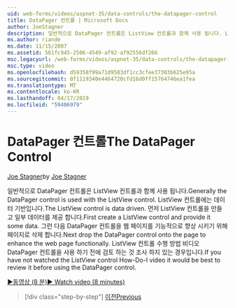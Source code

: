 ```yaml
---
uid: web-forms/videos/aspnet-35/data-controls/the-datapager-control
title: DataPager 컨트롤 | Microsoft Docs
author: JoeStagner
description: 일반적으로 DataPager 컨트롤은 ListView 컨트롤과 함께 사용 됩니다. ListView 컨트롤에는 데이터 기반입니다. 먼저 ListView 컨트롤을 만들고 일부 d를 제공 하는 중...
ms.author: riande
ms.date: 11/15/2007
ms.assetid: 561fc945-2506-4549-af92-af92556df266
msc.legacyurl: /web-forms/videos/aspnet-35/data-controls/the-datapager-control
msc.type: video
ms.openlocfilehash: d59358f99a71d9583df1cc3cfee37303b625e95a
ms.sourcegitcommit: 0f1119340e4464720cfd16d0ff15764746ea1fea
ms.translationtype: MT
ms.contentlocale: ko-KR
ms.lasthandoff: 04/17/2019
ms.locfileid: "59406979"
---
```

# <a name="the-datapager-control"></a><span data-ttu-id="88e30-105">DataPager 컨트롤</span><span class="sxs-lookup"><span data-stu-id="88e30-105">The DataPager Control</span></span>

<span data-ttu-id="88e30-106">[Joe Stagner](https://github.com/JoeStagner)</span><span class="sxs-lookup"><span data-stu-id="88e30-106">by [Joe Stagner](https://github.com/JoeStagner)</span></span>

<span data-ttu-id="88e30-107">일반적으로 DataPager 컨트롤은 ListView 컨트롤과 함께 사용 됩니다.</span><span class="sxs-lookup"><span data-stu-id="88e30-107">Generally the DataPager control is used with the ListView control.</span></span> <span data-ttu-id="88e30-108">ListView 컨트롤에는 데이터 기반입니다.</span><span class="sxs-lookup"><span data-stu-id="88e30-108">The ListView control is data driven.</span></span> <span data-ttu-id="88e30-109">먼저 ListView 컨트롤을 만들고 일부 데이터를 제공 합니다.</span><span class="sxs-lookup"><span data-stu-id="88e30-109">First create a ListView control and provide it some data.</span></span> <span data-ttu-id="88e30-110">그런 다음 DataPager 컨트롤을 웹 페이지를 기능적으로 향상 시키기 위해 페이지로 삭제 합니다.</span><span class="sxs-lookup"><span data-stu-id="88e30-110">Next drop the DataPager control onto the page to enhance the web page functionally.</span></span> <span data-ttu-id="88e30-111">ListView 컨트롤 수행 방법 비디오 DataPager 컨트롤을 사용 하기 전에 검토 하는 것 조사 하지 있는 경우입니다.</span><span class="sxs-lookup"><span data-stu-id="88e30-111">If you have not watched the ListView control How-Do-I video it would be best to review it before using the DataPager control.</span></span>

[<span data-ttu-id="88e30-112">&#9654;동영상 (8 분)</span><span class="sxs-lookup"><span data-stu-id="88e30-112">&#9654; Watch video (8 minutes)</span></span>](https://channel9.msdn.com/Blogs/ASP-NET-Site-Videos/the-datapager-control)

> [!div class="step-by-step"]
> [<span data-ttu-id="88e30-113">이전</span><span class="sxs-lookup"><span data-stu-id="88e30-113">Previous</span></span>](the-listview-control.md)
